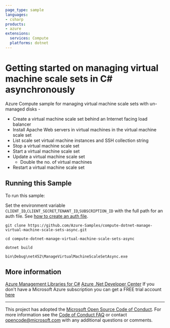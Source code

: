 ```yaml
---
page_type: sample
languages:
- csharp
products:
- azure
extensions:
  services: Compute
  platforms: dotnet
---
```


# Getting started on managing virtual machine scale sets in C# asynchronously #

 Azure Compute sample for managing virtual machine scale sets with un-managed disks -
  - Create a virtual machine scale set behind an Internet facing load balancer
  - Install Apache Web servers in virtual machines in the virtual machine scale set
  - List scale set virtual machine instances and SSH collection string
  - Stop a virtual machine scale set
  - Start a virtual machine scale set
  - Update a virtual machine scale set
    - Double the no. of virtual machines
  - Restart a virtual machine scale set


## Running this Sample ##

To run this sample:

Set the environment variable `CLIENT_ID`,`CLIENT_SECRET`,`TENANT_ID`,`SUBSCRIPTION_ID` with the full path for an auth file. See [how to create an auth file](https://github.com/Azure/azure-libraries-for-net/blob/master/AUTH.md).

    git clone https://github.com/Azure-Samples/compute-dotnet-manage-virtual-machine-scale-sets-async.git

    cd compute-dotnet-manage-virtual-machine-scale-sets-async

    dotnet build

    bin\Debug\net452\ManageVirtualMachineScaleSetAsync.exe

## More information ##

[Azure Management Libraries for C#](https://github.com/Azure/azure-sdk-for-net/)
[Azure .Net Developer Center](https://azure.microsoft.com/en-us/develop/net/)
If you don't have a Microsoft Azure subscription you can get a FREE trial account [here](http://go.microsoft.com/fwlink/?LinkId=330212)

---

This project has adopted the [Microsoft Open Source Code of Conduct](https://opensource.microsoft.com/codeofconduct/). For more information see the [Code of Conduct FAQ](https://opensource.microsoft.com/codeofconduct/faq/) or contact [opencode@microsoft.com](mailto:opencode@microsoft.com) with any additional questions or comments.